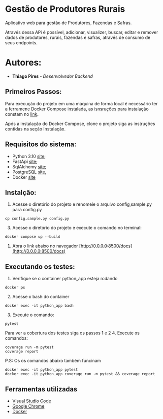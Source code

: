 # Gestão de Produtores Rurais

Aplicativo web para gestão de Produtores, Fazendas e Safras.

Através dessa APi é possível, adicionar, visualizer, buscar, editar e remover dados de produtores, rurais, fazendas e safras, através de consumo de seus endpoints.

# Autores:

* **Thiago Pires** - *Desenvolvedor Backend*

## Primeiros Passos:

Para execução do projeto em uma máquina de forma local é necessário ter a ferramene Docker Compose instalada, as isnsruções para instalação constam no [link](https://docs.docker.com/compose/install/).

Após a instalação do Docker Compose, clone o projeto siga as instruções contidas na seção Instalação.

## Requisitos do sistema:

* Python 3.10 [site](https://www.python.org/);
* FastApi [site](https://fastapi.tiangolo.com/);
* SqlAlchemy [site](https://www.sqlalchemy.org/);
* PostgreSQL [site](https://www.postgresql.org/),
* Docker [site](https://www.docker.com/)

## Instalção:

1. Acesse o diretório do projeto e renomeie o arquivo config,sample.py para config.py
```
cp config.sample.py config.py  
```
3. Acesse o diretório do projeto e execute o comando no terminal:
```
docker compose up --build   
```
1. Abra o link abaixo no navegador [http://0.0.0.0:8500/docs](http://0.0.0.0:8500/docs)


## Executando os testes:

1. Verifique se o container python_app esteja rodando
```
docker ps   
```
2. Acesse o bash do container
```
docker exec -it python_app bash
```
3. Execute o comando:
```
pytest
```

Para ver a cobertura dos testes siga os passos 1 e 2
4. Execute os comandos:
```
coverage run -m pytest
coverage report
```

P.S: Os os comandos abaixo também funcinam
```
docker exec -it python_app pytest
docker exec -it python_app coverage run -m pytest && coverage report
```

## Ferramentas utilizadas

* [Visual Studio Code](https://code.visualstudio.com/)
* [Google Chrome](https://www.google.pt/intl/pt-PT/chrome/?brand=CHBD&gclid=Cj0KCQjwn_LrBRD4ARIsAFEQFKt3kLTIsdU6a-sk3FKsxrhplkKaYNHo6Pt3aRbaEAJ3TK4fZslZmtUaAvHVEALw_wcB&gclsrc=aw)
* [Docker](https://www.docker.com/)
